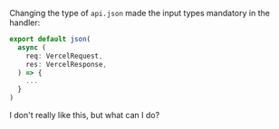 Changing the type of `api.json` made the input types mandatory in the handler:

```ts
export default json(
  async (
    req: VercelRequest,
    res: VercelResponse,
  ) => {
    ...
  }
)
```

I don't really like this, but what can I do?
